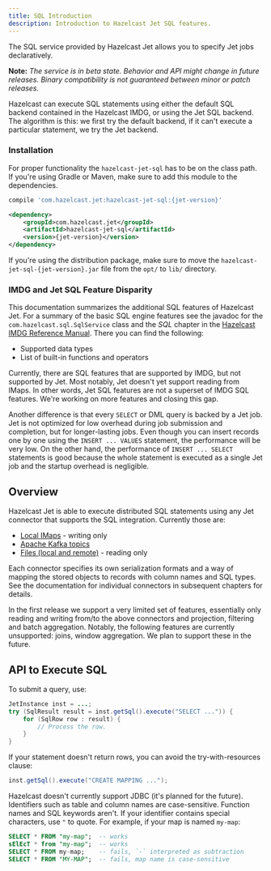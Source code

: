 ```yaml
---
title: SQL Introduction
description: Introduction to Hazelcast Jet SQL features.
---
```



The SQL service provided by Hazelcast Jet allows you to specify Jet jobs
declaratively.

**Note:** _The service is in beta state. Behavior and API might change in
future releases. Binary compatibility is not guaranteed between minor or
patch releases._

Hazelcast can execute SQL statements using either the default SQL
backend contained in the Hazelcast IMDG, or using the Jet SQL backend.
The algorithm is this: we first try the default backend, if it can't
execute a particular statement, we try the Jet backend.

### Installation

For proper functionality the `hazelcast-jet-sql` has to be on the class
path. If you're using Gradle or Maven, make sure to add this module to
the dependencies.

<!--DOCUSAURUS_CODE_TABS-->

<!--Gradle-->

```groovy
compile 'com.hazelcast.jet:hazelcast-jet-sql:{jet-version}'
```

<!--Maven-->

```xml
<dependency>
    <groupId>com.hazelcast.jet</groupId>
    <artifactId>hazelcast-jet-sql</artifactId>
    <version>{jet-version}</version>
</dependency>
```

<!--END_DOCUSAURUS_CODE_TABS-->

If you're using the distribution package, make sure to move the
`hazelcast-jet-sql-{jet-version}.jar` file from the `opt/` to `lib/`
directory.

### IMDG and Jet SQL Feature Disparity

This documentation summarizes the additional SQL features of Hazelcast
Jet. For a summary of the basic SQL engine features see the javadoc for
the `com.hazelcast.sql.SqlService` class and the _SQL_ chapter in the
[Hazelcast IMDG Reference Manual](https://hazelcast.org/imdg/docs/).
There you can find the following:

- Supported data types
- List of built-in functions and operators

Currently, there are SQL features that are supported by IMDG, but not
supported by Jet. Most notably, Jet doesn't yet support reading from
IMaps. In other words, Jet SQL features are not a superset of IMDG SQL
features. We're working on more features and closing this gap.

Another difference is that every `SELECT` or DML query is backed by a
Jet job. Jet is not optimized for low overhead during job submission and
completion, but for longer-lasting jobs. Even though you can insert
records one by one using the `INSERT ... VALUES` statement, the
performance will be very low. On the other hand, the performance of
`INSERT ... SELECT` statements is good because the whole statement is
executed as a single Jet job and the startup overhead is negligible.

## Overview

Hazelcast Jet is able to execute distributed SQL statements using any
Jet connector that supports the SQL integration. Currently those are:

- [Local IMaps](03-imap-connector.md) - writing only
- [Apache Kafka topics](05-kafka-connector.md)
- [Files (local and remote)](04-files-connector.md) - reading only

Each connector specifies its own serialization formats and a way of
mapping the stored objects to records with column names and SQL types.
See the documentation for individual connectors in subsequent chapters
for details.

In the first release we support a very limited set of features,
essentially only reading and writing from/to the above connectors and
projection, filtering and batch aggregation. Notably, the following
features are currently unsupported: joins, window aggregation. We plan
to support these in the future.

## API to Execute SQL

To submit a query, use:

```java
JetInstance inst = ...;
try (SqlResult result = inst.getSql().execute("SELECT ...")) {
    for (SqlRow row : result) {
        // Process the row.
    }
}

```

If your statement doesn't return rows, you can avoid the
try-with-resources clause:

```java
inst.getSql().execute("CREATE MAPPING ...");
```

Hazelcast doesn't currently support JDBC (it's planned for the future).
Identifiers such as table and column names are case-sensitive. Function
names and SQL keywords aren't. If your identifier contains special characters,
use `"` to quote. For example, if your map is named `my-map`:

```sql
SELECT * FROM "my-map";  -- works
sElEcT * from "my-map";  -- works
SELECT * FROM my-map;    -- fails, `-` interpreted as subtraction
SELECT * FROM "MY-MAP";  -- fails, map name is case-sensitive
```

